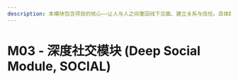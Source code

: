 ```yaml
---
description: 本模块包含项目的核心——让人与人之间重回线下见面、建立关系与信任。具体数据表包括活动、旅行、模板等。
---
```


# M03 - 深度社交模块 (Deep Social Module, SOCIAL)

